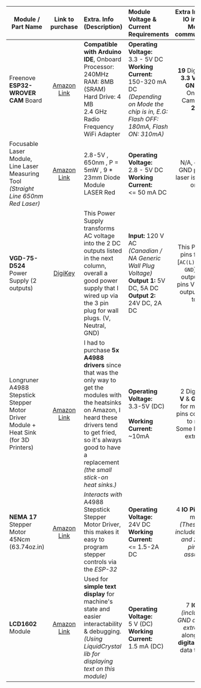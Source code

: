 | Module / Part Name   | Link to purchase | Extra. Info (Description) | Module Voltage & Current Requirements | Extra Interface / IO info (for Module communication) |  Cost<br/> ($CAD) |
|----------|:-------------:|:----------|:-------------|:-------------:|:-------------:|
| Freenove **ESP32-WROVER CAM** Board |  [Amazon Link](https://www.amazon.ca/dp/B09BC5CNHM?psc=1&ref=ppx_yo2ov_dt_b_product_details) | **Compatible with Arduino IDE**, Onboard <br/> Processor: 240MHz<br/> RAM: 8MB (SRAM)<br/> Hard Drive: 4 MB <br/> 2.4 GHz Radio Frequency WiFi Adapter<br/> |**Operating Voltage:**<br/> 3.3 - 5V DC<br/>**Working Current:**<br/>150-320 mA DC <br/>*(Depending on Mode the chip is in, E.G: Flash OFF: 180mA, Flash ON: 310mA)*| **19** Digital Pins, **3.3 V** Pin, 3x **GND** pins <br/> Onboard Camera: **OV 2640** | $ 23.67 |
| Focusable Laser Module, Line Laser Measuring Tool *(Straight Line 650nm Red Laser)* | [Amazon Link](https://www.amazon.ca/dp/B07YWRVZX8?psc=1&ref=ppx_yo2ov_dt_b_product_details) |2.8-5V , 650nm , P = 5mW , 9 * 23mm Diode Module LASER Red | **Operating Voltage:**<br/> 2.8 - 5V DC<br/>**Working Current:**<br/> <= 50 mA DC| N/A, only V & GND pins, this laser is either *on* or *off*. | $ 12.35 |
| **VGD-75-D524** Power Supply (2 outputs) |    [DigiKey](https://www.digikey.ca/en/products/detail/cui-inc/VGD-75-D524/11499764)   | This Power Supply transforms AC voltage into the 2 DC outputs listed in the next column, overall a good power supply that I wired up via the 3 pin plug for wall plugs. (V, Neutral, GND) |**Input:** 120 V AC <br/> *(Canadian / NA Generic Wall Plug Voltage)* <br/> **Output 1:** 5V DC, 5A DC <br/> **Output 2:** 24V DC, 2A DC | This PSU got 3 pins for input [`AC(L)` , `AC(N)` & `GND`], each output has 2 pins V- & V+ (4 output pins in total) | $ 44.50 |
|Longruner A4988 Stepstick Stepper Motor Driver Module + Heat Sink (for 3D Printers)|[Amazon Link](https://www.amazon.ca/Longruner-LK02-Arduino-Professional-Mechanical/dp/B07NXP6HST/ref=cm_cr_arp_d_product_top?ie=UTF8)|I had to purchase **5x A4988 drivers** since that was the only way to get the modules with the heatsinks on Amazon, I heard these drivers tend to get fried, so it's always good to have a replacement<br/>*(the small stick-on heat sinks.)* |**Operating Voltage:**<br/> 3.3-5V (DC)<br/><br/> **Working Current:**<br/> ~10mA | 2 Digital Pins <br/> **V** & **GND** pins for motor & 4 pins connection to motor <br/> Some Reset and extra pins |$ 18.07 |
|**NEMA 17** Stepper Motor 45Ncm (63.74oz.in)|[Amazon Link](https://www.amazon.ca/Stepper-63-74oz-42x39mm-Connector-Printer/dp/B07KZQ77VH/ref=sr_1_5?crid=81JFYM6BSLLG&keywords=Stepper+motor&qid=1662289940&sprefix=stepper+motor%2Caps%2C214&sr=8-5)| *Interacts with* A4988 Stepstick Stepper Motor Driver, this makes it easy to program stepper controls via the *ESP-32*  |**Operating Voltage:**<br/> 24V DC<br/>**Working Current:**<br/> <= 1.5-2A DC | 4 **IO Pins** on the motor.<br/> *(These 4 pins include **V & GND** and **2** digital pins i'm assuming)* |$ 16.94|
|**LCD1602** Module |[Amazon Link](https://www.amazon.com/SunFounder-Backlight-Raspberry-Character-Background/dp/B071Y6JX3H?th=1)| Used for **simple text display** for machine's state and easier interactability & debugging. *(Using LiquidCrystal lib for displaying text on this module)* |**Operating Voltage:**<br/> 5 V (DC)<br/>**Working Current:**<br/> 1.5 mA (DC) | 7 **IO Pins** *(including V, GND and some extra stuff)* along with **4 digital pins** for data transfer.<br/>|$ 8.00|